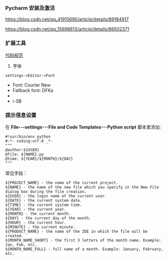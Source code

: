 ### Pycharm 安装及激活

https://blog.csdn.net/qq_41915690/article/details/89184917

https://blog.csdn.net/qq_15698613/article/details/86502371

### 扩展工具

[代码规范](https://zhuanlan.zhihu.com/p/59763076)

1. 字体

`settings->Editor->Font`

- Font: Courier New 
- Fallback font: DFKa
- 
- i-SB

### 提示信息设置

在 **File---settings---File and Code Templates---Python script** 脚本里添加:

```
#!usr/bin/env python
#-*- coding:utf-8 _*-
"""
@author:${USER}
@file: ${NAME}.py
@time: ${YEAR}/${MONTH}/${DAY}
"""
```

常见字段：

```
${PROJECT_NAME} - the name of the current project.
${NAME} - the name of the new file which you specify in the New File dialog box during the file creation.
${USER} - the login name of the current user.
${DATE} - the current system date.
${TIME} - the current system time.
${YEAR} - the current year.
${MONTH} - the current month.
${DAY} - the current day of the month.
${HOUR} - the current hour.
${MINUTE} - the current minute.
${PRODUCT_NAME} - the name of the IDE in which the file will be created.
${MONTH_NAME_SHORT} - the first 3 letters of the month name. Example: Jan, Feb, etc.
${MONTH_NAME_FULL} - full name of a month. Example: January, February, etc.
```

